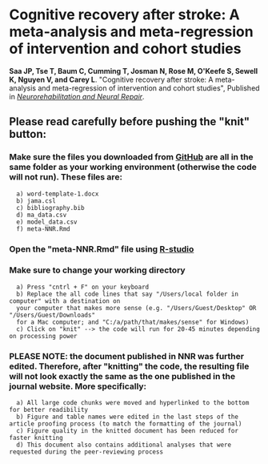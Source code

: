 # Cognitive recovery after stroke: A meta-analysis and meta-regression of intervention and cohort studies

**Saa JP, Tse T, Baum C, Cumming T, Josman N, Rose M, O'Keefe S, Sewell K, Nguyen V, and Carey L**. "Cognitive recovery after stroke: A meta-analysis and meta-regression of intervention and cohort studies", Published in [*Neurorehabilitation and Neural Repair*](https://journals.sagepub.com/doi/full/10.1177/15459683211017501).

## Please read carefully before pushing the "knit" button:

### Make sure the files you downloaded from [GitHub](https://github.com/jpsaa/meta-analysis-cognition) are all in the same folder as your working environment (otherwise the code will not run). These files are:
      a) word-template-1.docx
      b) jama.csl
      c) bibliography.bib
      d) ma_data.csv
      e) model_data.csv
      f) meta-NNR.Rmd

### Open the "meta-NNR.Rmd" file using [R-studio](https://www.rstudio.com/products/rstudio/download/)
### Make sure to change your working directory
      a) Press "cntrl + F" on your keyboard
      b) Replace the all code lines that say "/Users/local folder in computer" with a destination on 
      your computer that makes more sense (e.g. "/Users/Guest/Desktop" OR "/Users/Guest/Downloads" 
      for a Mac computer; and "C:/a/path/that/makes/sense" for Windows)
      c) Click on "knit" --> the code will run for 20-45 minutes depending on processing power

### PLEASE NOTE: the document published in NNR was further edited. Therefore, after "knitting" the code, the resulting file will not look exactly the same as the one published in the journal website. More specifically:
      a) All large code chunks were moved and hyperlinked to the bottom for better readibility
      b) Figure and table names were edited in the last steps of the article proofing process (to match the formatting of the journal)
      c) Figure quality in the knitted document has been reduced for faster knitting
      d) This document also contains additional analyses that were requested during the peer-reviewing process
